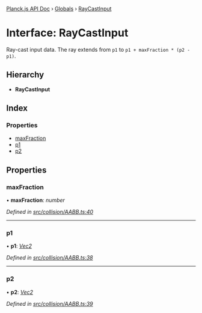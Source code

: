 [Planck.js API Doc](../README.md) › [Globals](../globals.md) › [RayCastInput](raycastinput.md)

# Interface: RayCastInput

Ray-cast input data. The ray extends from `p1` to `p1 + maxFraction * (p2 - p1)`.

## Hierarchy

* **RayCastInput**

## Index

### Properties

* [maxFraction](raycastinput.md#maxfraction)
* [p1](raycastinput.md#p1)
* [p2](raycastinput.md#p2)

## Properties

###  maxFraction

• **maxFraction**: *number*

*Defined in [src/collision/AABB.ts:40](https://github.com/shakiba/planck.js/blob/1523746/src/collision/AABB.ts#L40)*

___

###  p1

• **p1**: *[Vec2](../classes/vec2.md)*

*Defined in [src/collision/AABB.ts:38](https://github.com/shakiba/planck.js/blob/1523746/src/collision/AABB.ts#L38)*

___

###  p2

• **p2**: *[Vec2](../classes/vec2.md)*

*Defined in [src/collision/AABB.ts:39](https://github.com/shakiba/planck.js/blob/1523746/src/collision/AABB.ts#L39)*
